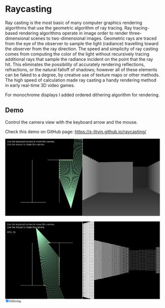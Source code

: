 # Raycasting

Ray casting is the most basic of many computer graphics rendering algorithms that use the geometric algorithm of ray tracing. Ray tracing-based rendering algorithms operate in image order to render three-dimensional scenes to two-dimensional images. Geometric rays are traced from the eye of the observer to sample the light (radiance) travelling toward the observer from the ray direction. The speed and simplicity of ray casting comes from computing the color of the light without recursively tracing additional rays that sample the radiance incident on the point that the ray hit. This eliminates the possibility of accurately rendering reflections, refractions, or the natural falloff of shadows; however all of these elements can be faked to a degree, by creative use of texture maps or other methods. The high speed of calculation made ray casting a handy rendering method in early real-time 3D video games.

For monochrome displays I added ordered dithering algorithm for rendering.

## Demo
Control the camera view with the keyboard arrow and the mouse.

Check this demo on GitHub page: https://s-litvin.github.io/raycasting/

![alt text](https://raw.githubusercontent.com/s-litvin/raycasting/master/preview.png)

![alt text](https://raw.githubusercontent.com/s-litvin/raycasting/master/preview2.png)

